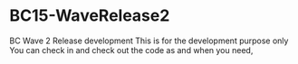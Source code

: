 # BC15-WaveRelease2
BC Wave 2 Release development
This is for the development purpose only 
You can check in and check out the code as and when you need,
